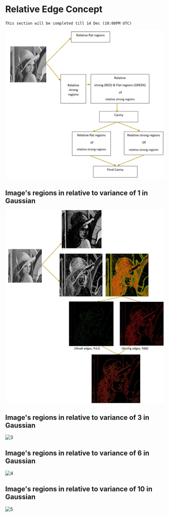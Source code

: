 # Relative Edge Concept
```
This section will be completed till 14 Dec (10:00PM UTC)
```
![1](https://github.com/onionhub/TIP/blob/Drafts/Relative%20Edge/Mainframe.JPG)
## Image's regions in relative to variance of 1 in Gaussian
![2](https://github.com/onionhub/TIP/blob/Drafts/Relative%20Edge/Re1.jpg)
## Image's regions in relative to variance of 3 in Gaussian
![3](https://github.com/onionhub/TIP/blob/Drafts/Relative%20Edge/22.JPG)
## Image's regions in relative to variance of 6 in Gaussian
![4](https://github.com/onionhub/TIP/blob/Drafts/Relative%20Edge/3.JPG)
## Image's regions in relative to variance of 10 in Gaussian
![5](https://github.com/onionhub/TIP/blob/Drafts/Relative%20Edge/4.JPG)
